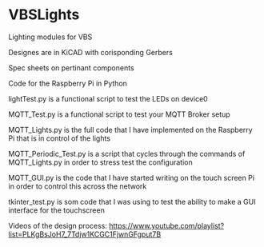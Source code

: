 # VBSLights
Lighting modules for VBS

Designes are in KiCAD with corisponding Gerbers

Spec sheets on pertinant components

Code for the Raspberry Pi in Python

lightTest.py is a functional script to test the LEDs on device0

MQTT_Test.py is a functional script to test your MQTT Broker setup

MQTT_Lights.py is the full code that I have implemented on the Raspberry Pi that is in control of the lights

MQTT_Periodic_Test.py is a script that cycles through the commands of MQTT_Lights.py in order to stress test the configuration

MQTT_GUI.py is the code that I have started writing on the touch screen Pi in order to control this across the network

tkinter_test.py is som code that I was using to test the ability to make a GUI interface for the touchscreen

Videos of the design process:  https://www.youtube.com/playlist?list=PLKgBsJoH7_7Tdjw1KCGC1FjwnGFgput7B
